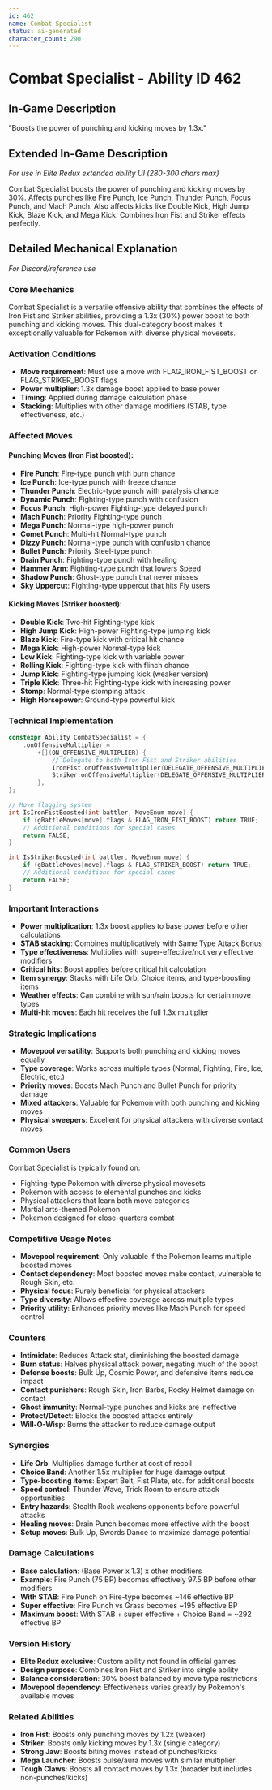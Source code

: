 ```yaml
---
id: 462
name: Combat Specialist
status: ai-generated
character_count: 290
---
```


# Combat Specialist - Ability ID 462

## In-Game Description
"Boosts the power of punching and kicking moves by 1.3x."

## Extended In-Game Description
*For use in Elite Redux extended ability UI (280-300 chars max)*

Combat Specialist boosts the power of punching and kicking moves by 30%. Affects punches like Fire Punch, Ice Punch, Thunder Punch, Focus Punch, and Mach Punch. Also affects kicks like Double Kick, High Jump Kick, Blaze Kick, and Mega Kick. Combines Iron Fist and Striker effects perfectly.

## Detailed Mechanical Explanation
*For Discord/reference use*

### Core Mechanics
Combat Specialist is a versatile offensive ability that combines the effects of Iron Fist and Striker abilities, providing a 1.3x (30%) power boost to both punching and kicking moves. This dual-category boost makes it exceptionally valuable for Pokemon with diverse physical movesets.

### Activation Conditions
- **Move requirement**: Must use a move with FLAG_IRON_FIST_BOOST or FLAG_STRIKER_BOOST flags
- **Power multiplier**: 1.3x damage boost applied to base power
- **Timing**: Applied during damage calculation phase
- **Stacking**: Multiplies with other damage modifiers (STAB, type effectiveness, etc.)

### Affected Moves

#### Punching Moves (Iron Fist boosted):
- **Fire Punch**: Fire-type punch with burn chance
- **Ice Punch**: Ice-type punch with freeze chance  
- **Thunder Punch**: Electric-type punch with paralysis chance
- **Dynamic Punch**: Fighting-type punch with confusion
- **Focus Punch**: High-power Fighting-type delayed punch
- **Mach Punch**: Priority Fighting-type punch
- **Mega Punch**: Normal-type high-power punch
- **Comet Punch**: Multi-hit Normal-type punch
- **Dizzy Punch**: Normal-type punch with confusion chance
- **Bullet Punch**: Priority Steel-type punch
- **Drain Punch**: Fighting-type punch with healing
- **Hammer Arm**: Fighting-type punch that lowers Speed
- **Shadow Punch**: Ghost-type punch that never misses
- **Sky Uppercut**: Fighting-type uppercut that hits Fly users

#### Kicking Moves (Striker boosted):
- **Double Kick**: Two-hit Fighting-type kick
- **High Jump Kick**: High-power Fighting-type jumping kick
- **Blaze Kick**: Fire-type kick with critical hit chance
- **Mega Kick**: High-power Normal-type kick
- **Low Kick**: Fighting-type kick with variable power
- **Rolling Kick**: Fighting-type kick with flinch chance
- **Jump Kick**: Fighting-type jumping kick (weaker version)
- **Triple Kick**: Three-hit Fighting-type kick with increasing power
- **Stomp**: Normal-type stomping attack
- **High Horsepower**: Ground-type powerful kick

### Technical Implementation
```c
constexpr Ability CombatSpecialist = {
    .onOffensiveMultiplier =
        +[](ON_OFFENSIVE_MULTIPLIER) {
            // Delegate to both Iron Fist and Striker abilities
            IronFist.onOffensiveMultiplier(DELEGATE_OFFENSIVE_MULTIPLIER);
            Striker.onOffensiveMultiplier(DELEGATE_OFFENSIVE_MULTIPLIER);
        },
};

// Move flagging system
int IsIronFistBoosted(int battler, MoveEnum move) {
    if (gBattleMoves[move].flags & FLAG_IRON_FIST_BOOST) return TRUE;
    // Additional conditions for special cases
    return FALSE;
}

int IsStrikerBoosted(int battler, MoveEnum move) {
    if (gBattleMoves[move].flags & FLAG_STRIKER_BOOST) return TRUE;
    // Additional conditions for special cases  
    return FALSE;
}
```

### Important Interactions
- **Power multiplication**: 1.3x boost applies to base power before other calculations
- **STAB stacking**: Combines multiplicatively with Same Type Attack Bonus
- **Type effectiveness**: Multiplies with super-effective/not very effective modifiers
- **Critical hits**: Boost applies before critical hit calculation
- **Item synergy**: Stacks with Life Orb, Choice items, and type-boosting items
- **Weather effects**: Can combine with sun/rain boosts for certain move types
- **Multi-hit moves**: Each hit receives the full 1.3x multiplier

### Strategic Implications
- **Movepool versatility**: Supports both punching and kicking moves equally
- **Type coverage**: Works across multiple types (Normal, Fighting, Fire, Ice, Electric, etc.)
- **Priority moves**: Boosts Mach Punch and Bullet Punch for priority damage
- **Mixed attackers**: Valuable for Pokemon with both punching and kicking moves
- **Physical sweepers**: Excellent for physical attackers with diverse contact moves

### Common Users
Combat Specialist is typically found on:
- Fighting-type Pokemon with diverse physical movesets
- Pokemon with access to elemental punches and kicks
- Physical attackers that learn both move categories
- Martial arts-themed Pokemon
- Pokemon designed for close-quarters combat

### Competitive Usage Notes
- **Movepool requirement**: Only valuable if the Pokemon learns multiple boosted moves
- **Contact dependency**: Most boosted moves make contact, vulnerable to Rough Skin, etc.
- **Physical focus**: Purely beneficial for physical attackers
- **Type diversity**: Allows effective coverage across multiple types
- **Priority utility**: Enhances priority moves like Mach Punch for speed control

### Counters
- **Intimidate**: Reduces Attack stat, diminishing the boosted damage
- **Burn status**: Halves physical attack power, negating much of the boost
- **Defense boosts**: Bulk Up, Cosmic Power, and defensive items reduce impact
- **Contact punishers**: Rough Skin, Iron Barbs, Rocky Helmet damage on contact
- **Ghost immunity**: Normal-type punches and kicks are ineffective
- **Protect/Detect**: Blocks the boosted attacks entirely
- **Will-O-Wisp**: Burns the attacker to reduce damage output

### Synergies
- **Life Orb**: Multiplies damage further at cost of recoil
- **Choice Band**: Another 1.5x multiplier for huge damage output
- **Type-boosting items**: Expert Belt, Fist Plate, etc. for additional boosts
- **Speed control**: Thunder Wave, Trick Room to ensure attack opportunities
- **Entry hazards**: Stealth Rock weakens opponents before powerful attacks
- **Healing moves**: Drain Punch becomes more effective with the boost
- **Setup moves**: Bulk Up, Swords Dance to maximize damage potential

### Damage Calculations
- **Base calculation**: (Base Power x 1.3) x other modifiers
- **Example**: Fire Punch (75 BP) becomes effectively 97.5 BP before other modifiers
- **With STAB**: Fire Punch on Fire-type becomes ~146 effective BP
- **Super effective**: Fire Punch vs Grass becomes ~195 effective BP
- **Maximum boost**: With STAB + super effective + Choice Band = ~292 effective BP

### Version History
- **Elite Redux exclusive**: Custom ability not found in official games
- **Design purpose**: Combines Iron Fist and Striker into single ability
- **Balance consideration**: 30% boost balanced by move type restrictions
- **Movepool dependency**: Effectiveness varies greatly by Pokemon's available moves

### Related Abilities
- **Iron Fist**: Boosts only punching moves by 1.2x (weaker)
- **Striker**: Boosts only kicking moves by 1.3x (single category)
- **Strong Jaw**: Boosts biting moves instead of punches/kicks
- **Mega Launcher**: Boosts pulse/aura moves with similar multiplier
- **Tough Claws**: Boosts all contact moves by 1.3x (broader but includes non-punches/kicks)